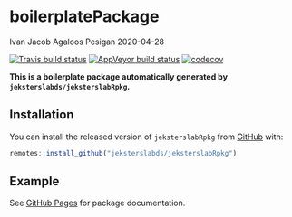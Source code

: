 boilerplatePackage
================
Ivan Jacob Agaloos Pesigan
2020-04-28

<!-- README.md is generated from README.Rmd. Please edit that file -->

<!-- badges: start -->

[![Travis build
status](https://travis-ci.org/jeksterslabds/boilerplatePackage.svg?branch=master)](https://travis-ci.org/jeksterslabds/boilerplatePackage)
[![AppVeyor build
status](https://ci.appveyor.com/api/projects/status/github/jeksterslabds/boilerplatePackage?branch=master&svg=true)](https://ci.appveyor.com/project/jeksterslabds/boilerplatePackage)
[![codecov](https://codecov.io/github/jeksterslabds/boilerplatePackage/branch/master/graphs/badge.svg)](https://codecov.io/github/jeksterslabds/boilerplatePackage)
<!-- badges: end -->

**This is a boilerplate package automatically generated by
`jeksterslabds/jeksterslabRpkg`.**

## Installation

You can install the released version of `jeksterslabRpkg` from
[GitHub](https://github.com/jeksterslabds/jeksterslabRpkg) with:

``` r
remotes::install_github("jeksterslabds/jeksterslabRpkg")
```

## Example

See [GitHub
Pages](https://jeksterslabds.github.io/boilerplatePackage/index.html)
for package documentation.
